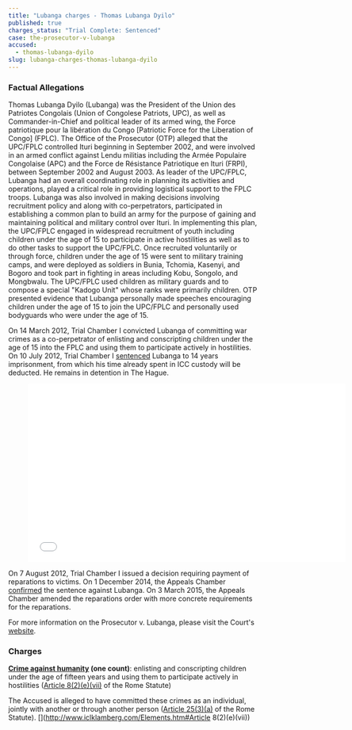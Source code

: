 ```yaml
---
title: "Lubanga charges - Thomas Lubanga Dyilo"
published: true
charges_status: "Trial Complete: Sentenced"
case: the-prosecutor-v-lubanga
accused:
  - thomas-lubanga-dyilo
slug: lubanga-charges-thomas-lubanga-dyilo
---
```


### Factual Allegations

Thomas Lubanga Dyilo (Lubanga) was the President of the Union des Patriotes Congolais (Union of Congolese Patriots, UPC), as well as Commander-in-Chief and political leader of its armed wing, the Force patriotique pour la libération du Congo [Patriotic Force for the Liberation of Congo] (FPLC). The Office of the Prosecutor (OTP) alleged that the UPC/FPLC controlled Ituri beginning in September 2002, and were involved in an armed conflict against Lendu militias including the Armée Populaire Congolaise (APC) and the Force de Résistance Patriotique en Ituri (FRPI), between September 2002 and August 2003. As leader of the UPC/FPLC, Lubanga had an overall coordinating role in planning its activities and operations, played a critical role in providing logistical support to the FPLC troops. Lubanga was also involved in making decisions involving recruitment policy and along with co-perpetrators, participated in establishing a common plan to build an army for the purpose of gaining and maintaining political and military control over Ituri. In implementing this plan, the UPC/FPLC engaged in widespread recruitment of youth including children under the age of 15 to participate in active hostilities as well as to do other tasks to support the UPC/FPLC. Once recruited voluntarily or through force, children under the age of 15 were sent to military training camps, and were deployed as soldiers in Bunia, Tchomia, Kasenyi, and Bogoro and took part in fighting in areas including Kobu, Songolo, and Mongbwalu. The UPC/FPLC used children as military guards and to compose a special "Kadogo Unit" whose ranks were primarily children. OTP presented evidence that Lubanga personally made speeches encouraging children under the age of 15 to join the UPC/FPLC and personally used bodyguards who were under the age of 15.

On 14 March 2012, Trial Chamber I convicted Lubanga of committing war crimes as a co-perpetrator of enlisting and conscripting children under the age of 15 into the FPLC and using them to participate actively in hostilities. On 10 July 2012, Trial Chamber I [sentenced](http://www.icc-cpi.int/iccdocs/doc/doc1438370.pdf) Lubanga to 14 years imprisonment, from which his time already spent in ICC custody will be deducted. He remains in detention in The Hague.

<figure data-type="video">

<iframe class="embedly-embed" src="//cdn.embedly.com/widgets/media.html?src=http%3A%2F%2Fwww.youtube.com%2Fembed%2FZUbdN6047jc%3Ffeature%3Doembed&amp;url=https%3A%2F%2Fwww.youtube.com%2Fwatch%3Fv%3DZUbdN6047jc&amp;image=http%3A%2F%2Fi.ytimg.com%2Fvi%2FZUbdN6047jc%2Fhqdefault.jpg&amp;key=31a2d8b5de5447f0b129e81f50af7b5b&amp;type=text%2Fhtml&amp;schema=youtube" scrolling="no" allowfullscreen="" frameborder="0" height="360" width="640"></iframe>

</figure>

On 7 August 2012, Trial Chamber I issued a decision requiring payment of reparations to victims. On 1 December 2014, the Appeals Chamber [confirmed](http://www.icc-cpi.int/en_menus/icc/press%20and%20media/press%20releases/Pages/pr1069.aspx) the sentence against Lubanga. On 3 March 2015, the Appeals Chamber amended the reparations order with more concrete requirements for the reparations.

For more information on the Prosecutor v. Lubanga, please visit the Court's [website](http://www.icc-cpi.int/en_menus/icc/situations%20and%20cases/situations/situation%20icc%200104/related%20cases/icc%200104%200106/Pages/democratic%20republic%20of%20the%20congo.aspx).

### Charges

**[Crime against humanity](http://www.casematrixnetwork.org/case-m/klamberg-commentary/rome-statute/#c1171) (one count)**: enlisting and conscripting children under the age of fifteen years and using them to participate actively in hostilities ([Article 8(2)(e)(vii)](http://www.casematrixnetwork.org/cmn-knowledge-hub/klamberg-commentary/elements-of-crime/#c2378) of the Rome Statute)

The Accused is alleged to have committed these crimes as an individual, jointly with another or through another person ([Article 25(3)(a)](http://www.casematrixnetwork.org/case-m/klamberg-commentary/rome-statute/#c1198) of the Rome Statute).
[](http://www.iclklamberg.com/Elements.htm#Article 8(2)(e)(vii))

